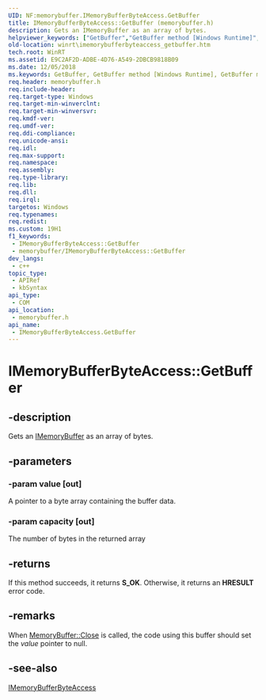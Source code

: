 ```yaml
---
UID: NF:memorybuffer.IMemoryBufferByteAccess.GetBuffer
title: IMemoryBufferByteAccess::GetBuffer (memorybuffer.h)
description: Gets an IMemoryBuffer as an array of bytes.
helpviewer_keywords: ["GetBuffer","GetBuffer method [Windows Runtime]","GetBuffer method [Windows Runtime]","IMemoryBufferByteAccess interface","IMemoryBufferByteAccess interface [Windows Runtime]","GetBuffer method","IMemoryBufferByteAccess.GetBuffer","IMemoryBufferByteAccess::GetBuffer","memorybuffer/IMemoryBufferByteAccess::GetBuffer","winrt.imemorybufferbyteaccess_getbuffer"]
old-location: winrt\imemorybufferbyteaccess_getbuffer.htm
tech.root: WinRT
ms.assetid: E9C2AF2D-ADBE-4D76-A549-2DBCB9818B09
ms.date: 12/05/2018
ms.keywords: GetBuffer, GetBuffer method [Windows Runtime], GetBuffer method [Windows Runtime],IMemoryBufferByteAccess interface, IMemoryBufferByteAccess interface [Windows Runtime],GetBuffer method, IMemoryBufferByteAccess.GetBuffer, IMemoryBufferByteAccess::GetBuffer, memorybuffer/IMemoryBufferByteAccess::GetBuffer, winrt.imemorybufferbyteaccess_getbuffer
req.header: memorybuffer.h
req.include-header: 
req.target-type: Windows
req.target-min-winverclnt: 
req.target-min-winversvr: 
req.kmdf-ver: 
req.umdf-ver: 
req.ddi-compliance: 
req.unicode-ansi: 
req.idl: 
req.max-support: 
req.namespace: 
req.assembly: 
req.type-library: 
req.lib: 
req.dll: 
req.irql: 
targetos: Windows
req.typenames: 
req.redist: 
ms.custom: 19H1
f1_keywords:
 - IMemoryBufferByteAccess::GetBuffer
 - memorybuffer/IMemoryBufferByteAccess::GetBuffer
dev_langs:
 - c++
topic_type:
 - APIRef
 - kbSyntax
api_type:
 - COM
api_location:
 - memorybuffer.h
api_name:
 - IMemoryBufferByteAccess.GetBuffer
---
```


# IMemoryBufferByteAccess::GetBuffer


## -description

Gets an <a href="/uwp/api/windows.foundation.imemorybuffer">IMemoryBuffer</a> as an array of bytes.

## -parameters

### -param value [out]

A pointer to a byte array containing the buffer data.

### -param capacity [out]

The number of bytes in the returned array

## -returns

If this method succeeds, it returns <b>S_OK</b>. Otherwise, it returns an <b>HRESULT</b> error code.

## -remarks

When <a href="/uwp/api/windows.foundation.memorybuffer.close">MemoryBuffer::Close</a> is called, the code using this buffer should set the <i>value</i> pointer to null.

## -see-also

<a href="/previous-versions/mt297505(v=vs.85)">IMemoryBufferByteAccess</a>